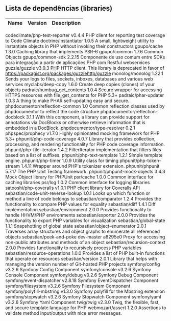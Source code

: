 
## Lista de dependências (libraries)

Name | Version | Description
-----|---------|------------------------------------------------------
codeclimate/php-test-reporter      v0.4.4             PHP client for reporting test coverage to Code Climate
doctrine/instantiator              1.0.5              A small, lightweight utility to instantiate objects in PHP without invoking their constructors
gpupo/cache                        1.3.0              Caching library that implements PSR-6
gpupo/common                       1.7.6              Common Objects
gpupo/common-sdk                   2.2.15             Componente de uso comum entre SDKs para integração a partir de aplicações PHP com Restful webservices
guzzle/guzzle                      v3.9.3             PHP HTTP client. This library is deprecated in favor of https://packagist.org/packages/guzzlehttp/guzzle
monolog/monolog                    1.22.1             Sends your logs to files, sockets, inboxes, databases and various web services
myclabs/deep-copy                  1.6.0              Create deep copies (clones) of your objects
padraic/humbug_get_contents        1.0.4              Secure wrapper for accessing HTTPS resources with file_get_contents for PHP 5.3+
padraic/phar-updater               1.0.3              A thing to make PHAR self-updating easy and secure.
phpdocumentor/reflection-common    1.0                Common reflection classes used by phpdocumentor to reflect the code structure
phpdocumentor/reflection-docblock  3.1.1              With this component, a library can provide support for annotations via DocBlocks or otherwise retrieve information that is embedded in a DocBlock.
phpdocumentor/type-resolver        0.2.1             
phpspec/prophecy                   v1.7.0             Highly opinionated mocking framework for PHP 5.3+
phpunit/php-code-coverage          4.0.7              Library that provides collection, processing, and rendering functionality for PHP code coverage information.
phpunit/php-file-iterator          1.4.2              FilterIterator implementation that filters files based on a list of suffixes.
phpunit/php-text-template          1.2.1              Simple template engine.
phpunit/php-timer                  1.0.9              Utility class for timing
phpunit/php-token-stream           1.4.11             Wrapper around PHP's tokenizer extension.
phpunit/phpunit                    5.7.17             The PHP Unit Testing framework.
phpunit/phpunit-mock-objects       3.4.3              Mock Object library for PHPUnit
psr/cache                          1.0.0              Common interface for caching libraries
psr/log                            1.0.2              Common interface for logging libraries
satooshi/php-coveralls             v1.0.1             PHP client library for Coveralls API
sebastian/code-unit-reverse-lookup 1.0.1              Looks up which function or method a line of code belongs to
sebastian/comparator               1.2.4              Provides the functionality to compare PHP values for equality
sebastian/diff                     1.4.1              Diff implementation
sebastian/environment              2.0.0              Provides functionality to handle HHVM/PHP environments
sebastian/exporter                 2.0.0              Provides the functionality to export PHP variables for visualization
sebastian/global-state             1.1.1              Snapshotting of global state
sebastian/object-enumerator        2.0.1              Traverses array structures and object graphs to enumerate all referenced objects
sebastian/peek-and-poke            dev-master a8295e0 Proxy for accessing non-public attributes and methods of an object
sebastian/recursion-context        2.0.0              Provides functionality to recursively process PHP variables
sebastian/resource-operations      1.0.0              Provides a list of PHP built-in functions that operate on resources
sebastian/version                  2.0.1              Library that helps with managing the version number of Git-hosted PHP projects
symfony/config                     v3.2.6             Symfony Config Component
symfony/console                    v3.2.6             Symfony Console Component
symfony/debug                      v3.2.6             Symfony Debug Component
symfony/event-dispatcher           v2.8.18            Symfony EventDispatcher Component
symfony/filesystem                 v3.2.6             Symfony Filesystem Component
symfony/polyfill-mbstring          v1.3.0             Symfony polyfill for the Mbstring extension
symfony/stopwatch                  v3.2.6             Symfony Stopwatch Component
symfony/yaml                       v3.2.6             Symfony Yaml Component
twig/twig                          v2.3.0             Twig, the flexible, fast, and secure template language for PHP
webmozart/assert                   1.2.0              Assertions to validate method input/output with nice error messages.


